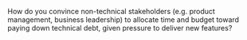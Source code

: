 How do you convince non-technical stakeholders (e.g. product management, business leadership) to allocate time and budget toward paying down technical debt, given pressure to deliver new features?